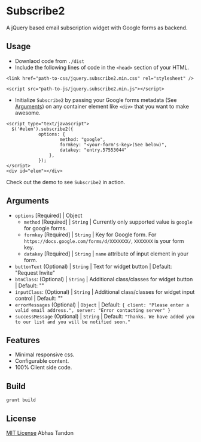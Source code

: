 # Subscribe2 
A jQuery based email subscription widget with Google forms as backend.

## Usage
* Downlaod code from `./dist`
* Include the following lines of code in the `<head>` section of your HTML.

`<link href="path-to-css/jquery.subscribe2.min.css" rel="stylesheet" />`

`<script src="path-to-js/jquery.subscribe2.min.js"></script>`

* Initialize `Subscribe2` by passing your Google forms metadata (See [Arguments](#arguments)) on any container element like `<div>` that you want to make awesome.

```
<script type="text/javascript">
  $('#elem').subscribe2({
	        options: {
	                method: "google",
	                formkey: "<your-form's-key>(See below)",
	                datakey: "entry.57553044"
	            },
	        });
</script>
<div id="elem"></div>
```

Check out the demo to see `Subscribe2` in action.

## Arguments
* `options` [Required] | Object
	*  	`method` [Required] | `String` | Currently only supported value is `google` for google forms.
	*  	`formkey` [Required] | `String` | Key for Google form. For `https://docs.google.com/forms/d/XXXXXXX/`,  `XXXXXXX` is your form key.
	*  	`datakey` [Required] | `String` | `name` attribute of input element in your form.
* `buttonText` (Optional) | `String` | Text for widget button | Default: "Request Invite"
* `btnClass`: (Optional) | `String` | Additional class/classes for widget button | Default: ""
* `inputClass`: (Optional) | `String` | Additional class/classes for widget input control | Default: ""
* `errorMessages` (Optional) | `Object` | Default: `{ client: "Please enter a valid email address.", server: "Error contacting server" }`
* `successMessage` (Optional) | `String` | Default: `"Thanks. We have added you to our list and you will be notified soon."`

## Features
* Minimal responsive css.
* Configurable content.
* 100% Client side code.

## Build
`grunt build`

## License

[MIT License](http://zenorocha.mit-license.org/) Abhas Tandon
